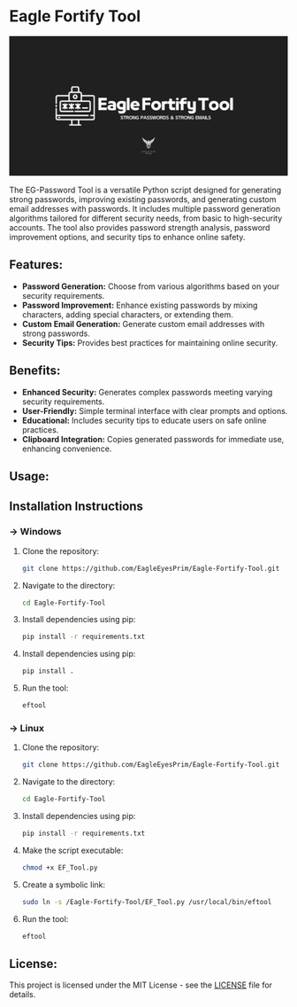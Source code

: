# Eagle Fortify Tool
![EFT Logo](https://github.com/EagleEyesPrim/Eagle-Fortify-Tool/blob/bdeaee812c7b09e20b9a7e8b190a0e147197e5a0/Eagle%20Fortify%20Tool%20cover.png)


The EG-Password Tool is a versatile Python script designed for generating strong passwords, improving existing passwords, and generating custom email addresses with passwords. It includes multiple password generation algorithms tailored for different security needs, from basic to high-security accounts. The tool also provides password strength analysis, password improvement options, and security tips to enhance online safety.

## Features:
- **Password Generation:** Choose from various algorithms based on your security requirements.
- **Password Improvement:** Enhance existing passwords by mixing characters, adding special characters, or extending them.
- **Custom Email Generation:** Generate custom email addresses with strong passwords.
- **Security Tips:** Provides best practices for maintaining online security.

## Benefits:
- **Enhanced Security:** Generates complex passwords meeting varying security requirements.
- **User-Friendly:** Simple terminal interface with clear prompts and options.
- **Educational:** Includes security tips to educate users on safe online practices.
- **Clipboard Integration:** Copies generated passwords for immediate use, enhancing convenience.

## Usage:
## Installation Instructions

### → Windows

1. Clone the repository:
   ```bash
   git clone https://github.com/EagleEyesPrim/Eagle-Fortify-Tool.git
   ```

2. Navigate to the directory:
   ```bash
   cd Eagle-Fortify-Tool
   ```

3. Install dependencies using pip:
   ```bash
   pip install -r requirements.txt
   ```
   
4. Install dependencies using pip:
   ```bash
   pip install .
   ```
   
5. Run the tool:
   ```bash
   eftool
   ```

### → Linux

1. Clone the repository:
   ```bash
   git clone https://github.com/EagleEyesPrim/Eagle-Fortify-Tool.git
   ```

2. Navigate to the directory:
   ```bash
   cd Eagle-Fortify-Tool
   ```

3. Install dependencies using pip:
   ```bash
   pip install -r requirements.txt
   ```

4. Make the script executable:
   ```bash
   chmod +x EF_Tool.py
   ```

5. Create a symbolic link:
   ```bash
   sudo ln -s /Eagle-Fortify-Tool/EF_Tool.py /usr/local/bin/eftool
   ```

6. Run the tool:
   ```bash
   eftool
   ```

## License:

This project is licensed under the MIT License - see the [LICENSE](./LICENSE) file for details.
